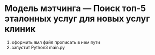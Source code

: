 # Модель мэтчинга — Поиск топ-5 эталонных услуг для новых услуг клиник



1. оформить ямл файл прописать в нем пути
2. запустит Python3 main.py
